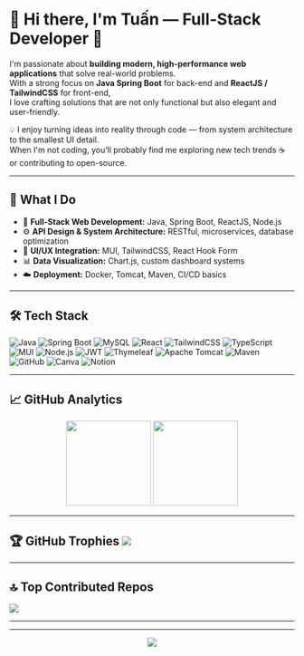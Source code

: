 # 👋 Hi there, I'm Tuấn — Full-Stack Developer 🚀  

I'm passionate about **building modern, high-performance web applications** that solve real-world problems.  
With a strong focus on **Java Spring Boot** for back-end and **ReactJS / TailwindCSS** for front-end,  
I love crafting solutions that are not only functional but also elegant and user-friendly.  

💡 I enjoy turning ideas into reality through code — from system architecture to the smallest UI detail.  
When I'm not coding, you’ll probably find me exploring new tech trends ☕ or contributing to open-source.  

---

## 🧠 What I Do
- 🧩 **Full-Stack Web Development:** Java, Spring Boot, ReactJS, Node.js  
- ⚙️ **API Design & System Architecture:** RESTful, microservices, database optimization  
- 🎨 **UI/UX Integration:** MUI, TailwindCSS, React Hook Form  
- 📊 **Data Visualization:** Chart.js, custom dashboard systems  
- ☁️ **Deployment:** Docker, Tomcat, Maven, CI/CD basics  

---

## 🛠️ Tech Stack
![Java](https://img.shields.io/badge/java-%23ED8B00.svg?style=for-the-badge&logo=openjdk&logoColor=white)
![Spring Boot](https://img.shields.io/badge/springboot-%236DB33F.svg?style=for-the-badge&logo=springboot&logoColor=white)
![MySQL](https://img.shields.io/badge/mysql-%234479A1.svg?style=for-the-badge&logo=mysql&logoColor=white)
![React](https://img.shields.io/badge/react-%2320232a.svg?style=for-the-badge&logo=react&logoColor=%2361DAFB)
![TailwindCSS](https://img.shields.io/badge/tailwindcss-%2338B2AC.svg?style=for-the-badge&logo=tailwind-css&logoColor=white)
![TypeScript](https://img.shields.io/badge/typescript-%23007ACC.svg?style=for-the-badge&logo=typescript&logoColor=white)
![MUI](https://img.shields.io/badge/MUI-%230081CB.svg?style=for-the-badge&logo=mui&logoColor=white)
![Node.js](https://img.shields.io/badge/node.js-6DA55F?style=for-the-badge&logo=node.js&logoColor=white)
![JWT](https://img.shields.io/badge/JWT-black?style=for-the-badge&logo=JSON%20web%20tokens)
![Thymeleaf](https://img.shields.io/badge/Thymeleaf-%23005C0F.svg?style=for-the-badge&logo=Thymeleaf&logoColor=white)
![Apache Tomcat](https://img.shields.io/badge/apache%20tomcat-%23F8DC75.svg?style=for-the-badge&logo=apache-tomcat&logoColor=black)
![Maven](https://img.shields.io/badge/Maven-C71A36?style=for-the-badge&logo=Apache%20Maven&logoColor=white)
![GitHub](https://img.shields.io/badge/github-%23121011.svg?style=for-the-badge&logo=github&logoColor=white)
![Canva](https://img.shields.io/badge/Canva-%2300C4CC.svg?style=for-the-badge&logo=Canva&logoColor=white)
![Notion](https://img.shields.io/badge/Notion-%23000000.svg?style=for-the-badge&logo=notion&logoColor=white)

---

## 📈 GitHub Analytics
<p align="center">
  <img src="https://github-readme-stats.vercel.app/api?username=ChuDanhTuan2004&show_icons=true&theme=tokyonight" height="150" />
  <img src="https://github-readme-streak-stats.herokuapp.com/?user=ChuDanhTuan2004&theme=tokyonight" height="150" />
</p>

---

## 🏆 GitHub Trophies ![](https://github-profile-trophy.vercel.app/?username=ChuDanhTuan2004&theme=default_repocard&no-frame=false&no-bg=false&margin-w=4)

---

## 🔝 Top Contributed Repos
![](https://github-contributor-stats.vercel.app/api?username=ChuDanhTuan2004&limit=5&theme=tokyonight&combine_all_yearly_contributions=true)

---

---

<p align="center">
  <img src="https://visitcount.itsvg.in/api?id=ChuDanhTuan2004&icon=0&color=6" />
</p>

<!-- Designed by Tuấn with ❤️ -->
